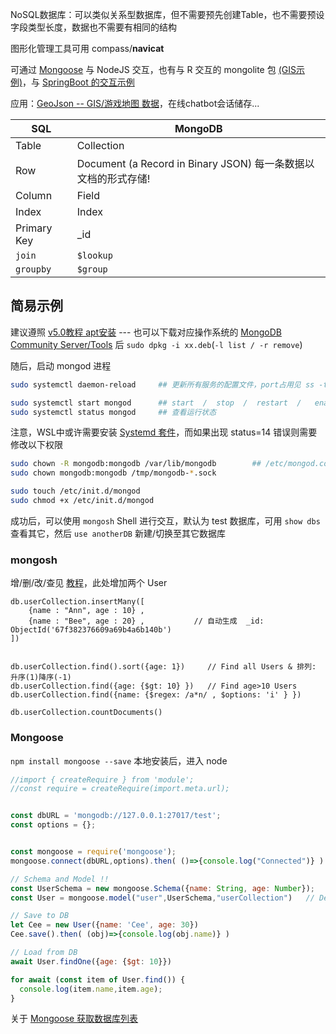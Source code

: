 


NoSQL数据库：可以类似关系型数据库，但不需要预先创建Table，也不需要预设字段类型长度，数据也不需要有相同的结构

图形化管理工具可用 compass/**navicat** 

可通过 [Mongoose](https://mongoose.nodejs.cn/docs/index.html) 与 NodeJS 交互，也有与 R 交互的 mongolite 包 [(GIS示例)](https://www.mongodb.com/resources/languages/mongodb-and-r-example)，与 [SpringBoot 的交互示例](https://blog.csdn.net/qq_46112274/article/details/117425532)


应用：[GeoJson -- GIS/游戏地图 数据](https://www.cnblogs.com/oloroso/p/9777141.html)，在线chatbot会话储存...


| SQL | MongoDB |
| -- | -- |
| Table | Collection |
| Row | Document (a Record in Binary JSON) 每一条数据以文档的形式存储!  |
| Column | Field |
| Index | Index |
| Primary Key | _id |
| ```join``` | ```$lookup``` |
| ```groupby``` | ```$group``` |



## 简易示例


建议遵照 [v5.0教程 apt安装](https://www.mongodb.com/zh-cn/docs/v5.0/tutorial/install-mongodb-on-ubuntu/#install-mongodb-community-edition) --- 也可以下载对应操作系统的 [MongoDB Community Server/Tools](https://www.mongodb.com/try/download/community) 后 ```sudo dpkg -i xx.deb```(```-l list / -r remove```)


随后，启动 mongod 进程 

```bash
sudo systemctl daemon-reload     ## 更新所有服务的配置文件，port占用见 ss -tlnp

sudo systemctl start mongod      ## start  /  stop  /  restart  /   enable设置开机启动
sudo systemctl status mongod     ## 查看运行状态
```


注意，WSL中或许需要安装 [Systemd 套件](https://learn.microsoft.com/zh-cn/windows/wsl/systemd)，而如果出现 status=14 错误则需要修改以下权限

```bash
sudo chown -R mongodb:mongodb /var/lib/mongodb        ## /etc/mongod.conf 中配置的 dbPath
sudo chown mongodb:mongodb /tmp/mongodb-*.sock

sudo touch /etc/init.d/mongod
sudo chmod +x /etc/init.d/mongod
```

成功后，可以使用 ```mongosh``` Shell 进行交互，默认为 test 数据库，可用 ```show dbs``` 查看其它，然后 ```use anotherDB``` 新建/切换至其它数据库


### mongosh

增/删/改/查见 [教程](https://www.mongodb.com/zh-cn/docs/v5.0/crud/)，此处增加两个 User

```
db.userCollection.insertMany([
    {name : "Ann", age : 10} ,
    {name : "Bee", age : 20} ,           // 自动生成  _id: ObjectId('67f382376609a69b4a6b140b')
])


db.userCollection.find().sort({age: 1})     // Find all Users & 排列: 升序(1)降序(-1)
db.userCollection.find({age: {$gt: 10} })   // Find age>10 Users
db.userCollection.find({name: {$regex: /a*n/ , $options: 'i' } }) 

db.userCollection.countDocuments()
```


### Mongoose

```npm install mongoose --save``` 本地安装后，进入 node



```js
//import { createRequire } from 'module';
//const require = createRequire(import.meta.url);


const dbURL = 'mongodb://127.0.0.1:27017/test';
const options = {};


const mongoose = require('mongoose');
mongoose.connect(dbURL,options).then( ()=>{console.log("Connected")} ).catch( (err)=>{console.log(err)} )

// Schema and Model !!
const UserSchema = new mongoose.Schema({name: String, age: Number});
const User = mongoose.model("user",UserSchema,"userCollection")   // Default collection will be user+s !!!

// Save to DB
let Cee = new User({name: 'Cee', age: 30})
Cee.save().then( (obj)=>{console.log(obj.name)} )

// Load from DB
await User.findOne({age: {$gt: 10}})

for await (const item of User.find()) {
  console.log(item.name,item.age); 
}
```

关于 [Mongoose 获取数据库列表 ](https://geek-docs.com/mongodb/mongodb-questions/35_mongodb_getting_list_of_all_databases_with_mongoose.html)






